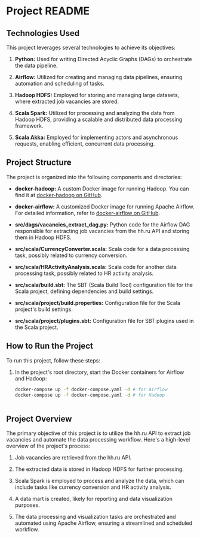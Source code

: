 # Project README

## Technologies Used
This project leverages several technologies to achieve its objectives:

1. **Python:** Used for writing Directed Acyclic Graphs (DAGs) to orchestrate the data pipeline.

2. **Airflow:** Utilized for creating and managing data pipelines, ensuring automation and scheduling of tasks.

3. **Hadoop HDFS:** Employed for storing and managing large datasets, where extracted job vacancies are stored.

4. **Scala Spark:** Utilized for processing and analyzing the data from Hadoop HDFS, providing a scalable and distributed data processing framework.

5. **Scala Akka:** Employed for implementing actors and asynchronous requests, enabling efficient, concurrent data processing.

## Project Structure
The project is organized into the following components and directories:

- **docker-hadoop:** A custom Docker image for running Hadoop. You can find it at [docker-hadoop on GitHub](https://github.com/teenspirittt/docker-hadoop).

- **docker-airflow:** A customized Docker image for running Apache Airflow. For detailed information, refer to [docker-airflow on GitHub](https://github.com/teenspirittt/docker-airflow).

- **src/dags/vacancies_extract_dag.py:** Python code for the Airflow DAG responsible for extracting job vacancies from the hh.ru API and storing them in Hadoop HDFS.

- **src/scala/CurrencyConverter.scala:** Scala code for a data processing task, possibly related to currency conversion.

- **src/scala/HRActivityAnalysis.scala:** Scala code for another data processing task, possibly related to HR activity analysis.

- **src/scala/build.sbt:** The SBT (Scala Build Tool) configuration file for the Scala project, defining dependencies and build settings.

- **src/scala/project/build.properties:** Configuration file for the Scala project's build settings.

- **src/scala/project/plugins.sbt:** Configuration file for SBT plugins used in the Scala project.

## How to Run the Project
To run this project, follow these steps:

1. In the project's root directory, start the Docker containers for Airflow and Hadoop:

   ```bash
   docker-compose up -f docker-compose.yaml -d # for Airflow
   docker-compose up -f docker-compose.yaml -d # for Hadoop



## Project Overview
The primary objective of this project is to utilize the hh.ru API to extract job vacancies and automate the data processing workflow. Here's a high-level overview of the project's process:

1. Job vacancies are retrieved from the hh.ru API.

2. The extracted data is stored in Hadoop HDFS for further processing.

3. Scala Spark is employed to process and analyze the data, which can include tasks like currency conversion and HR activity analysis.

4. A data mart is created, likely for reporting and data visualization purposes.

5. The data processing and visualization tasks are orchestrated and automated using Apache Airflow, ensuring a streamlined and scheduled workflow.
